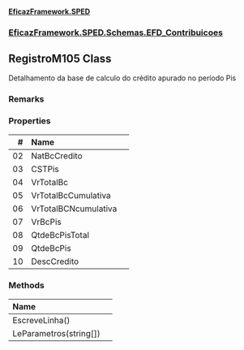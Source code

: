 #### [EficazFramework.SPED](EficazFrameworkSPED.md 'EficazFramework SPED')
### [EficazFramework.SPED.Schemas.EFD_Contribuicoes](EficazFramework.SPED.Schemas.EFD_Contribuicoes.md 'EficazFramework.SPED.Schemas.EFD_Contribuicoes')

## RegistroM105 Class

Detalhamento da base de calculo do crédito apurado no período Pis

### Remarks
### Properties

| # | Name | |
| ---: | :--- | :--- |
| 02 | NatBcCredito |  |
| 03 | CSTPis |  |
| 04 | VrTotalBc |  |
| 05 | VrTotalBcCumulativa |  |
| 06 | VrTotalBCNcumulativa |  |
| 07 | VrBcPis |  |
| 08 | QtdeBcPisTotal |  |
| 09 | QtdeBcPis |  |
| 10 | DescCredito |  |
### Methods

| Name | |
| :--- | :--- |
| EscreveLinha() |  |
| LeParametros(string[]) |  |
